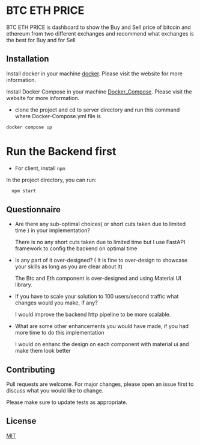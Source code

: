 # BTC ETH PRICE

BTC ETH PRICE is dashboard to show the Buy and Sell price of bitcoin and ethereum from two different exchanges and recommend what exchanges is the best for Buy and for Sell

## Installation

Install docker in your machine [docker](https://docs.docker.com/get-docker/). Please
visit the website for more information.

Install Docker Compose in your machine [Docker_Compose](https://docs.docker.com/compose/install/). Please visit the website for more information.

- clone the project and cd to server directory and run this command where Docker-Compose.yml file is

```bash
docker compose up
```

# Run the Backend first

- For client, install `npm`

In the project directory, you can run:

```bash
  npm start
```

## Questionnaire

- Are there any sub-optimal choices( or short cuts taken due to limited time ) in your implementation?

  There is no any short cuts taken due to limited time but I use FastAPI framework to config the backend on optimal time

- Is any part of it over-designed? ( It is fine to over-design to showcase your skills as long as you are clear about it)

  The Btc and Eth component is over-designed and using Material UI library.

- If you have to scale your solution to 100 users/second traffic what changes would you make, if any?

  I would improve the backend http pipeline to be more scalable.

- What are some other enhancements you would have made, if you had more time to do this implementation

  I would on enhanc the design on each component with material ui and make them look better

## Contributing

Pull requests are welcome. For major changes, please open an issue first to discuss what you would like to change.

Please make sure to update tests as appropriate.

## License

[MIT](https://choosealicense.com/licenses/mit/)
